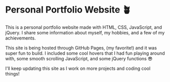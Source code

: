 # Personal Portfolio Website 🪴
This is a personal portfolio website made with HTML, CSS, JavaScript, and jQuery. 
I share some information about myself, my hobbies, and a few of my achievements. 
<p>
This site is being hosted through GitHub Pages, (my favorite!) and it was super fun to build.
I included some cool hovers that I had fun playing around with, some smooth scrolling JavaScript, and some jQuery functions 😎
<p>
I'll keep updating this site as I work on more projects and coding cool things!
